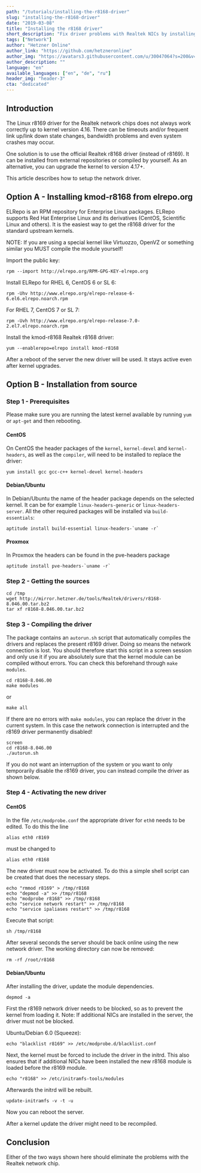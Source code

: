 ```yaml
---
path: "/tutorials/installing-the-r8168-driver"
slug: "installing-the-r8168-driver"
date: "2019-03-08"
title: "Installing the r8168 driver"
short_description: "Fix driver problems with Realtek NICs by installing r8168."
tags: ["Network"]
author: "Hetzner Online"
author_link: "https://github.com/hetzneronline"
author_img: "https://avatars3.githubusercontent.com/u/30047064?s=200&v=4"
author_description: ""
language: "en"
available_languages: ["en", "de", "ru"]
header_img: "header-3"
cta: "dedicated"
---
```


## Introduction

The Linux r8169 driver for the Realtek network chips does not always work correctly up to kernel version 4.16. There can be timeouts and/or frequent link up/link down state changes, bandwidth problems and even system crashes may occur.

One solution is to use the official Realtek r8168 driver (instead of r8169). It can be installed from external repositories or compiled by yourself. As an alternative, you can upgrade the kernel to version 4.17+.

This article describes how to setup the network driver.

## Option A - Installing kmod-r8168 from elrepo.org

ELRepo is an RPM repository for Enterprise Linux packages. ELRepo supports Red Hat Enterprise Linux and its derivatives (CentOS, Scientific Linux and others). It is the easiest way to get the r8168 driver for the standard upstream kernels.

NOTE: If you are using a special kernel like Virtuozzo, OpenVZ or something similar you MUST compile the module yourself!

Import the public key:

`rpm --import http://elrepo.org/RPM-GPG-KEY-elrepo.org`

Install ELRepo for RHEL 6, CentOS 6 or SL 6:

`rpm -Uhv http://www.elrepo.org/elrepo-release-6-6.el6.elrepo.noarch.rpm`

For RHEL 7, CentOS 7 or SL 7:

`rpm -Uvh http://www.elrepo.org/elrepo-release-7.0-2.el7.elrepo.noarch.rpm`

Install the kmod-r8168 Realtek r8168 driver:

`yum --enablerepo=elrepo install kmod-r8168`

After a reboot of the server the new driver will be used. It stays active even after kernel upgrades.

## Option B - Installation from source

### Step 1 - Prerequisites

Please make sure you are running the latest kernel available by running `yum` or `apt-get` and then rebooting.

#### CentOS

On CentOS the header packages of the `kernel`, `kernel-devel` and `kernel-headers`, as well as the `compiler`, will need to be installed to replace the driver:

`yum install gcc gcc-c++ kernel-devel kernel-headers`

#### Debian/Ubuntu

In Debian/Ubuntu the name of the header package depends on the selected kernel. It can be for example `linux-headers-generic` or `linux-headers-server`. All the other required packages will be installed via `build-essentials`:

``aptitude install build-essential linux-headers-`uname -r` ``

#### Proxmox

In Proxmox the headers can be found in the pve-headers package

``aptitude install pve-headers-`uname -r` ``

### Step 2 - Getting the sources

```console
cd /tmp
wget http://mirror.hetzner.de/tools/Realtek/drivers/r8168-8.046.00.tar.bz2
tar xf r8168-8.046.00.tar.bz2
```

### Step 3 - Compiling the driver

The package contains an `autorun.sh` script that automatically compiles the drivers and replaces the present r8169 driver. Doing so means the network connection is lost. You should therefore start this script in a screen session and only use it if you are absolutely sure that the kernel module can be compiled without errors. You can check this beforehand through `make modules`.

```console
cd r8168-8.046.00
make modules
```

or

`make all`

If there are no errors with `make modules`, you can replace the driver in the current system. In this case the network connection is interrupted and the r8169 driver permanently disabled!

```console
screen
cd r8168-8.046.00
./autorun.sh
```

If you do not want an interruption of the system or you want to only temporarily disable the r8169 driver, you can instead compile the driver as shown below.

### Step 4 - Activating the new driver

#### CentOS

In the file `/etc/modprobe.conf` the appropriate driver for `eth0` needs to be edited. To do this the line

`alias eth0 r8169`

must be changed to

`alias eth0 r8168`

The new driver must now be activated. To do this a simple shell script can be created that does the necessary steps.

```console
echo "rmmod r8169" > /tmp/r8168
echo "depmod -a" >> /tmp/r8168
echo "modprobe r8168" >> /tmp/r8168
echo "service network restart" >> /tmp/r8168
echo "service ipaliases restart" >> /tmp/r8168
```

Execute that script:

`sh /tmp/r8168`

After several seconds the server should be back online using the new network driver. The working directory can now be removed:

`rm -rf /root/r8168`

#### Debian/Ubuntu

After installing the driver, update the module dependencies.

`depmod -a`

First the r8169 network driver needs to be blocked, so as to prevent the kernel from loading it. Note: If additional NICs are installed in the server, the driver must not be blocked.

Ubuntu/Debian 6.0 (Squeeze):

`echo "blacklist r8169" >> /etc/modprobe.d/blacklist.conf`

Next, the kernel must be forced to include the driver in the initrd. This also ensures that if additional NICs have been installed the new r8168 module is loaded before the r8169 module.

`echo "r8168" >> /etc/initramfs-tools/modules`

Afterwards the initrd will be rebuilt.

`update-initramfs -v -t -u`

Now you can reboot the server.

After a kernel update the driver might need to be recompiled.

## Conclusion

Either of the two ways shown here should eliminate the problems with the Realtek network chip.

